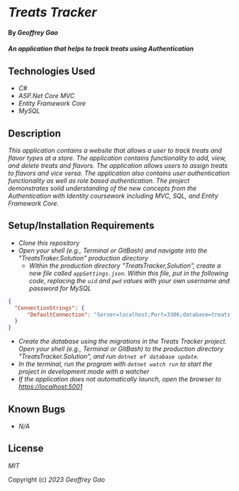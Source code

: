 # _Treats Tracker_

#### By _Geoffrey Gao_

#### _An application that helps to track treats using Authentication_

## Technologies Used

* _C#_
* _ASP.Net Core MVC_
* _Entity Framework Core_
* _MySQL_

## Description

_This application contains a website that allows a user to track treats and flavor types at a store. The application contains functionality to add, view, and delete treats and flavors. The application allows users to assign treats to flavors and vice versa. The application also contains user authentication functionality as well as role based authentication. The project demonstrates solid understanding of the new concepts from the Authentication with Identity coursework including MVC, SQL, and Entity Framework Core._

## Setup/Installation Requirements

* _Clone this repository_
* _Open your shell (e.g., Terminal or GitBash) and navigate into the "TreatsTraker.Solution" production directory_
  - _Within the production directory "TreatsTracker,Solution", create a new file called `appSettings.json`. Within this file, put in the following code, replacing the `uid` and `pwd` values with your own username and password for MySQL_
```JSON
{
  "ConnectionStrings": {
      "DefaultConnection": "Server=localhost;Port=3306;database=treats_tracker;uid=root;pwd=[PASSWORD];"
  }
}
```
* _Create the database using the migrations in the Treats Tracker project. Open your shell (e.g., Terminal or GitBash) to the production directory "TreatsTracker.Solution", and run `dotnet ef database update`._ 
* _In the terminal, run the program with `dotnet watch run` to start the project in development mode with a watcher_
* _If the application does not automatically launch, open the browser to [https://localhost:5001](https://localhost:5001)_

## Known Bugs

* _N/A_

## License

_MIT_

Copyright (c) _2023_ _Geoffrey Gao_